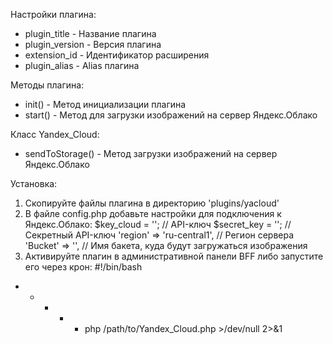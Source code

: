 Настройки плагина:
- plugin_title - Название плагина
- plugin_version - Версия плагина
- extension_id - Идентификатор расширения
- plugin_alias - Alias плагина

Методы плагина:
- init() - Метод инициализации плагина
- start() - Метод для загрузки изображений на сервер Яндекс.Облако

Класс Yandex_Cloud:
- sendToStorage() - Метод загрузки изображений на сервер Яндекс.Облако

Установка:
1. Скопируйте файлы плагина в директорию 'plugins/yacloud'
2. В файле config.php добавьте настройки для подключения к Яндекс.Облако:
    $key_cloud = ''; // API-ключ
    $secret_key = ''; // Секретный API-ключ
    'region' => 'ru-central1', // Регион сервера
    'Bucket' => '', // Имя бакета, куда будут загружаться изображения
3. Активируйте плагин в административной панели BFF либо запустите его через крон: 
#!/bin/bash
* * * * * php /path/to/Yandex_Cloud.php >/dev/null 2>&1
